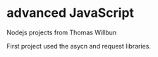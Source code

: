 # advanced JavaScript 
Nodejs projects from Thomas Willbun

First project used the asycn and request libraries. 